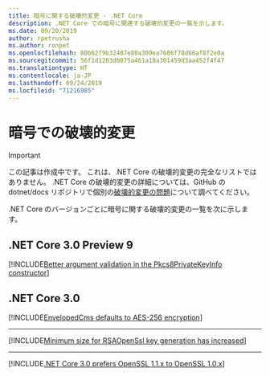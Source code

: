 ```yaml
---
title: 暗号に関する破壊的変更 - .NET Core
description: .NET Core での暗号に関連する破壊的変更の一覧を示します。
ms.date: 09/20/2019
author: rpetrusha
ms.author: ronpet
ms.openlocfilehash: 80b62f9b32487e88a309ea7686f78d68af8f2e0a
ms.sourcegitcommit: 56f1d1203d0075a461a10a301459d3aa452f4f47
ms.translationtype: HT
ms.contentlocale: ja-JP
ms.lasthandoff: 09/24/2019
ms.locfileid: "71216985"
---
```

# <a name="cryptography-breaking-changes"></a>暗号での破壊的変更

> [!IMPORTANT]
> この記事は作成中です。 これは、.NET Core の破壊的変更の完全なリストではありません。 .NET Core の破壊的変更の詳細については、GitHub の dotnet/docs リポジトリで個別の[破壊的変更の問題](https://github.com/dotnet/docs/issues?q=is%3Aissue+is%3Aopen+label%3Abreaking-change)について調べてください。 

.NET Core のバージョンごとに暗号に関する破壊的変更の一覧を次に示します。

## <a name="net-core-30-preview-9"></a>.NET Core 3.0 Preview 9

[!INCLUDE[Better argument validation in the Pkcs8PrivateKeyInfo constructor](~/includes/core-changes/cryptography/better-argument-validation-in-pkcs8privatekeyinfo-ctor.md)]

## <a name="net-core-30"></a>.NET Core 3.0

[!INCLUDE[EnvelopedCms defaults to AES-256 encryption](~/includes/core-changes/cryptography/envelopedcms-defaults-to-aes256.md)]

***

[!INCLUDE[Minimum size for RSAOpenSsl key generation has increased](~/includes/core-changes/cryptography/minimum-rsaopenssl-key-size-change.md)]

***

[!INCLUDE[.NET Core 3.0 prefers OpenSSL 1.1.x to OpenSSL 1.0.x](~/includes/core-changes/cryptography/net-core-3-0-prefers-openssl-1-1-x.md)]
